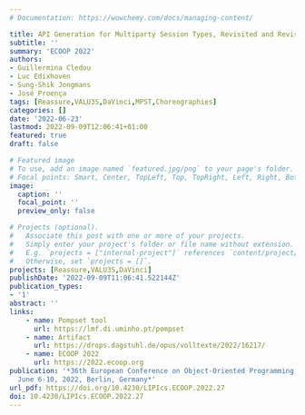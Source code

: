 ```yaml
---
# Documentation: https://wowchemy.com/docs/managing-content/

title: API Generation for Multiparty Session Types, Revisited and Revised Using Scala 3
subtitle: ''
summary: 'ECOOP 2022'
authors:
- Guillermina Cledou
- Luc Edixhoven
- Sung-Shik Jongmans
- José Proença
tags: [Reassure,VALU3S,DaVinci,MPST,Choreographies]
categories: []
date: '2022-06-23'
lastmod: 2022-09-09T12:06:41+01:00
featured: true
draft: false

# Featured image
# To use, add an image named `featured.jpg/png` to your page's folder.
# Focal points: Smart, Center, TopLeft, Top, TopRight, Left, Right, BottomLeft, Bottom, BottomRight.
image:
  caption: ''
  focal_point: ''
  preview_only: false

# Projects (optional).
#   Associate this post with one or more of your projects.
#   Simply enter your project's folder or file name without extension.
#   E.g. `projects = ["internal-project"]` references `content/project/deep-learning/index.md`.
#   Otherwise, set `projects = []`.
projects: [Reassure,VALU3S,DaVinci]
publishDate: '2022-09-09T11:06:41.522144Z'
publication_types:
- '1'
abstract: ''
links:
    - name: Pompset tool
      url: https://lmf.di.uminho.pt/pompset
    - name: Artifact
      url: https://drops.dagstuhl.de/opus/volltexte/2022/16217/
    - name: ECOOP 2022
      url: https://2022.ecoop.org
publication: '*36th European Conference on Object-Oriented Programming, ECOOP 2022,
  June 6-10, 2022, Berlin, Germany*'
url_pdf: https://doi.org/10.4230/LIPIcs.ECOOP.2022.27
doi: 10.4230/LIPIcs.ECOOP.2022.27
---
```


